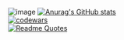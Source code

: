 ![image](https://user-images.githubusercontent.com/64978486/217741416-4e53f4b5-1046-4303-aeef-d5f5371c6eeb.png)
[![Anurag's GitHub stats](https://github-readme-stats.vercel.app/api?username=itshuel&show_icons=true&theme=dark&bg_color=2b2b2b&title_color=be264c&text_color=ffffff&icon_color=be264c&hide_border=true&border_radius=0&ring_color=be264c)](https://github.com/anuraghazra/github-readme-stats)<br>
[![codewars](https://www.codewars.com/users/itshuel/badges/large)](https://www.codewars.com/users/itshuel)   
[![Readme Quotes](https://quotes-github-readme.vercel.app/api?type=horizontal&theme=dracula)](https://github.com/piyushsuthar/github-readme-quotes)
